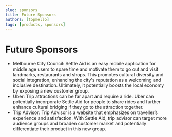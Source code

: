 ```yaml
---
slug: sponsors
title: Future Sponsors
authors: [topmello]
tags: [products, sponsors]
---
```


# Future Sponsors

- Melbourne City Council: Settle Aid is an easy mobile application for middle age users to spare time and motivate them to go out and visit landmarks, restaurants and shops. This promotes cultural diversity and social integration, enhancing the city's reputation as a welcoming and inclusive destination. Ultimately, it potentially boosts the local economy by exposing a new customer group.
- Uber: Trip attractions can be far apart and require a ride. Uber can potentially incorporate Settle Aid for people to share rides and further enhance cultural bridging if they go to the attraction together.
- Trip Advisor: Trip Advisor is a website that emphasizes on traveller’s experience and satisfaction. With Settle Aid, trip advisor can target more audience groups and broaden customer market and potentially differentiate their product in this new group.                                            
